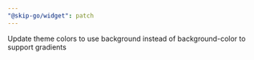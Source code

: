 ```yaml
---
"@skip-go/widget": patch
---
```


Update theme colors to use background instead of background-color to support gradients

